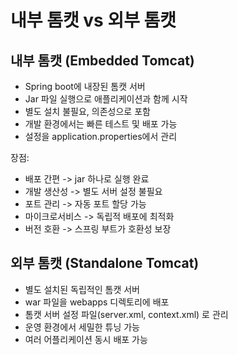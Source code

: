 # 내부 톰캣 vs 외부 톰캣

## 내부 톰캣 (Embedded Tomcat)
- Spring boot에 내장된 톰캣 서버
- Jar 파일 실행으로 애플리케이션과 함께 시작
- 별도 설치 불필요, 의존성으로 포함
- 개발 환경에서는 빠른 테스트 및 배포 가능
- 설정을 application.properties에서 관리

장점:
- 배포 간편 -> jar 하나로 실행 완료
- 개발 생산성 -> 별도 서버 설정 불필요
- 포트 관리 -> 자동 포트 할당 가능
- 마이크로서비스 -> 독립적 배포에 최적화
- 버전 호환 -> 스프링 부트가 호환성 보장

## 외부 톰캣 (Standalone Tomcat)
- 별도 설치된 독립적인 톰캣 서버
- war 파일을 webapps 디렉토리에 배포
- 톰캣 서버 설정 파일(server.xml, context.xml) 로 관리
- 운영 환경에서 세밀한 튜닝 가능
- 여러 어플리케이션 동시 배포 가능

